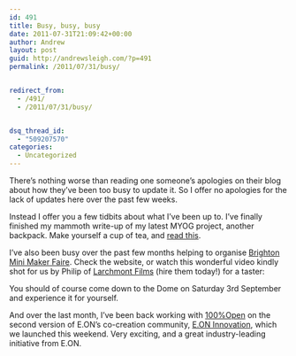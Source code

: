 ```yaml
---
id: 491
title: Busy, busy, busy
date: 2011-07-31T21:09:42+00:00
author: Andrew
layout: post
guid: http://andrewsleigh.com/?p=491
permalink: /2011/07/31/busy/


redirect_from:
  - /491/
  - /2011/07/31/busy/


dsq_thread_id:
  - "509207570"
categories:
  - Uncategorized
---
```

There&#8217;s nothing worse than reading one someone&#8217;s apologies on their blog about how they&#8217;ve been too busy to update it. So I offer no apologies for the lack of updates here over the past few weeks.<!--more-->

Instead I offer you a few tidbits about what I&#8217;ve been up to. I&#8217;ve finally finished my mammoth write-up of my latest MYOG project, another backpack. Make yourself a cup of tea, and [read this](/making/lightweight-backpack).

I&#8217;ve also been busy over the past few months helping to organise [Brighton Mini Maker Faire](http://www.makerfairebrighton.com/). Check the website, or watch this wonderful video kindly shot for us by Philip of [Larchmont Films](http://larchmontfilms.com/) (hire them today!) for a taster:



You should of course come down to the Dome on Saturday 3rd September and experience it for yourself.

And over the last month, I&#8217;ve been back working with [100%Open](http://www.100open.com) on the second version of E.ON&#8217;s co-creation community, [E.ON Innovation](https://www.eoninnovation.com), which we launched this weekend. Very exciting, and a great industry-leading initiative from E.ON.